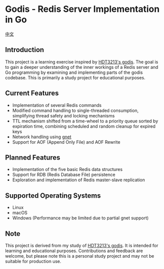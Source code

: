 # Godis - Redis Server Implementation in Go

[中文](./README_ZH.md)
## Introduction
This project is a learning exercise inspired by [HDT3213's godis](https://github.com/HDT3213/godis). The goal is to gain a deeper understanding of the inner workings of a Redis server and Go programming by examining and implementing parts of the godis codebase. This is primarily a study project for educational purposes.

## Current Features
- Implementation of several Redis commands
- Modified command handling to single-threaded consumption, simplifying thread safety and locking mechanisms
- TTL mechanism shifted from a time-wheel to a priority queue sorted by expiration time, combining scheduled and random cleanup for expired keys
- Network handling using [gnet](https://github.com/panjf2000/gnet)
- Support for AOF (Append Only File) and AOF Rewrite

## Planned Features
- Implementation of the five basic Redis data structures
- Support for RDB (Redis Database File) persistence
- Exploration and implementation of Redis master-slave replication

## Supported Operating Systems
- Linux
- macOS
- Windows (Performance may be limited due to partial gnet support)

## Note
This project is derived from my study of [HDT3213's godis](https://github.com/HDT3213/godis). It is intended for learning and educational purposes. Contributions and feedback are welcome, but please note this is a personal study project and may not be suitable for production use.
